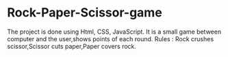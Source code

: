 # Rock-Paper-Scissor-game
The project is done using Html, CSS, JavaScript.
It is a small game between computer and the user,shows points of each round.
Rules : Rock crushes scissor,Scissor cuts paper,Paper covers rock.

